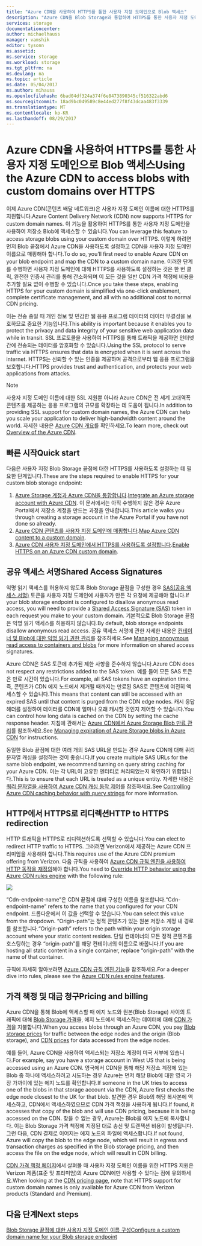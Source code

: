 ```yaml
---
title: "Azure CDN을 사용하여 HTTPS를 통한 사용자 지정 도메인으로 Blob 액세스"
description: "Azure CDN을 Blob Storage와 통합하여 HTTPS를 통한 사용자 지정 도메인으로 Blob에 액세스하는 하는 방법에 알아봅니다."
services: storage
documentationcenter: 
author: michaelhauss
manager: vamshik
editor: tysonn
ms.assetid: 
ms.service: storage
ms.workload: storage
ms.tgt_pltfrm: na
ms.devlang: na
ms.topic: article
ms.date: 05/04/2017
ms.author: mihauss
ms.openlocfilehash: 6bad04df324a374f6e8473890345cf516322abd6
ms.sourcegitcommit: 18ad9bc049589c8e44ed277f8f43dcaa483f3339
ms.translationtype: MT
ms.contentlocale: ko-KR
ms.lasthandoff: 08/29/2017
---
```

# <a name="using-the-azure-cdn-to-access-blobs-with-custom-domains-over-https"></a><span data-ttu-id="176b9-103">Azure CDN을 사용하여 HTTPS를 통한 사용자 지정 도메인으로 Blob 액세스</span><span class="sxs-lookup"><span data-stu-id="176b9-103">Using the Azure CDN to access blobs with custom domains over HTTPS</span></span>

<span data-ttu-id="176b9-104">이제 Azure CDN(콘텐츠 배달 네트워크)은 사용자 지정 도메인 이름에 대한 HTTPS를 지원합니다.</span><span class="sxs-lookup"><span data-stu-id="176b9-104">Azure Content Delivery Network (CDN) now supports HTTPS for custom domain names.</span></span>
<span data-ttu-id="176b9-105">이 기능을 활용하여 HTTPS를 통한 사용자 지정 도메인을 사용하여 저장소 Blob에 액세스할 수 있습니다.</span><span class="sxs-lookup"><span data-stu-id="176b9-105">You can leverage this feature to access storage blobs using your custom domain over HTTPS.</span></span> <span data-ttu-id="176b9-106">이렇게 하려면 먼저 Blob 끝점에서 Azure CDN을 사용하도록 설정하고 CDN을 사용자 지정 도메인 이름으로 매핑해야 합니다.</span><span class="sxs-lookup"><span data-stu-id="176b9-106">To do so, you’ll first need to enable Azure CDN on your blob endpoint and map the CDN to a custom domain name.</span></span> <span data-ttu-id="176b9-107">이러한 단계를 수행하면 사용자 지정 도메인에 대해 HTTPS를 사용하도록 설정하는 것은 한 번 클릭, 완전한 인증서 관리를 통해 간소화되며 이 모든 것을 일반 CDN 가격 책정에 비용을 추가할 필요 없이 수행할 수 있습니다.</span><span class="sxs-lookup"><span data-stu-id="176b9-107">Once you take these steps, enabling HTTPS for your custom domain is simplified via one-click enablement, complete certificate management, and all with no additional cost to normal CDN pricing.</span></span>

<span data-ttu-id="176b9-108">이는 전송 중일 때 개인 정보 및 민감한 웹 응용 프로그램 데이터의 데이터 무결성을 보호하므로 중요한 기능입니다.</span><span class="sxs-lookup"><span data-stu-id="176b9-108">This ability is important because it enables you to protect the privacy and data integrity of your sensitive web application data while in transit.</span></span> <span data-ttu-id="176b9-109">SSL 프로토콜을 사용하여 HTTPS를 통해 트래픽을 제공하면 인터넷 간에 전송되는 데이터를 암호화할 수 있습니다.</span><span class="sxs-lookup"><span data-stu-id="176b9-109">Using the SSL protocol to serve traffic via HTTPS ensures that data is encrypted when it is sent across the internet.</span></span> <span data-ttu-id="176b9-110">HTTPS는 신뢰할 수 있는 인증을 제공하며 공격으로부터 웹 응용 프로그램을 보호합니다.</span><span class="sxs-lookup"><span data-stu-id="176b9-110">HTTPS provides trust and authentication, and protects your web applications from attacks.</span></span>

> [!NOTE]
> <span data-ttu-id="176b9-111">사용자 지정 도메인 이름에 대한 SSL 지원뿐 아니라 Azure CDN은 전 세계 고대역폭 콘텐츠를 제공하는 응용 프로그램의 규모를 확장하는 데 도움이 됩니다.</span><span class="sxs-lookup"><span data-stu-id="176b9-111">In addition to providing SSL support for custom domain names, the Azure CDN can help you scale your application to deliver high-bandwidth content around the world.</span></span>
> <span data-ttu-id="176b9-112">자세한 내용은 [Azure CDN 개요](../../cdn/cdn-overview.md)를 확인하세요.</span><span class="sxs-lookup"><span data-stu-id="176b9-112">To learn more, check out [Overview of the Azure CDN](../../cdn/cdn-overview.md).</span></span>
>
>

## <a name="quick-start"></a><span data-ttu-id="176b9-113">빠른 시작</span><span class="sxs-lookup"><span data-stu-id="176b9-113">Quick start</span></span>

<span data-ttu-id="176b9-114">다음은 사용자 지정 Blob Storage 끝점에 대한 HTTPS를 사용하도록 설정하는 데 필요한 단계입니다.</span><span class="sxs-lookup"><span data-stu-id="176b9-114">These are the steps required to enable HTTPS for your custom blob storage endpoint:</span></span>

1.  <span data-ttu-id="176b9-115">[Azure Storage 계정과 Azure CDN을 통합합니다](../../cdn/cdn-create-a-storage-account-with-cdn.md).</span><span class="sxs-lookup"><span data-stu-id="176b9-115">[Integrate an Azure storage account with Azure CDN](../../cdn/cdn-create-a-storage-account-with-cdn.md).</span></span>
    <span data-ttu-id="176b9-116">이 문서에서는 아직 수행하지 않은 경우 Azure Portal에서 저장소 계정을 만드는 과정을 안내합니다.</span><span class="sxs-lookup"><span data-stu-id="176b9-116">This article walks you through creating a storage account in the Azure Portal if you have not done so already.</span></span>
2.  <span data-ttu-id="176b9-117">[Azure CDN 콘텐츠를 사용자 지정 도메인에 매핑합니다](../../cdn/cdn-map-content-to-custom-domain.md).</span><span class="sxs-lookup"><span data-stu-id="176b9-117">[Map Azure CDN content to a custom domain](../../cdn/cdn-map-content-to-custom-domain.md).</span></span>
3.  <span data-ttu-id="176b9-118">[Azure CDN 사용자 지정 도메인에서 HTTPS를 사용하도록 설정합니다](../../cdn/cdn-custom-ssl.md).</span><span class="sxs-lookup"><span data-stu-id="176b9-118">[Enable HTTPS on an Azure CDN custom domain](../../cdn/cdn-custom-ssl.md).</span></span>

## <a name="shared-access-signatures"></a><span data-ttu-id="176b9-119">공유 액세스 서명</span><span class="sxs-lookup"><span data-stu-id="176b9-119">Shared Access Signatures</span></span>

<span data-ttu-id="176b9-120">익명 읽기 액세스를 허용하지 않도록 Blob Storage 끝점을 구성한 경우 [SAS(공유 액세스 서명)](../common/storage-dotnet-shared-access-signature-part-1.md?toc=%2fazure%2fstorage%2fblobs%2ftoc.json) 토큰을 사용자 지정 도메인에 사용자가 만든 각 요청에 제공해야 합니다.</span><span class="sxs-lookup"><span data-stu-id="176b9-120">If your blob storage endpoint is configured to disallow anonymous read access, you will need to provide a [Shared Access Signature (SAS)](../common/storage-dotnet-shared-access-signature-part-1.md?toc=%2fazure%2fstorage%2fblobs%2ftoc.json) token in each request you make to your custom domain.</span></span> <span data-ttu-id="176b9-121">기본적으로 Blob Storage 끝점은 익명 읽기 액세스를 허용하지 않습니다.</span><span class="sxs-lookup"><span data-stu-id="176b9-121">By default, blob storage endpoints disallow anonymous read access.</span></span> <span data-ttu-id="176b9-122">공유 액세스 서명에 관한 자세한 내용은 [컨테이너 및 Blob에 대한 익명 읽기 권한 관리](storage-manage-access-to-resources.md)를 참조하세요.</span><span class="sxs-lookup"><span data-stu-id="176b9-122">See [Managing anonymous read access to containers and blobs](storage-manage-access-to-resources.md) for more information on shared access signatures.</span></span>

<span data-ttu-id="176b9-123">Azure CDN은 SAS 토큰에 추가된 제한 사항을 준수하지 않습니다.</span><span class="sxs-lookup"><span data-stu-id="176b9-123">Azure CDN does not respect any restrictions added to the SAS token.</span></span> <span data-ttu-id="176b9-124">예를 들어 모든 SAS 토큰은 만료 시간이 있습니다.</span><span class="sxs-lookup"><span data-stu-id="176b9-124">For example, all SAS tokens have an expiration time.</span></span> <span data-ttu-id="176b9-125">즉, 콘텐츠가 CDN 에지 노드에서 제거될 때까지는 만료된 SAS로 콘텐츠에 여전히 액세스할 수 있습니다.</span><span class="sxs-lookup"><span data-stu-id="176b9-125">This means that content can still be accessed with an expired SAS until that content is purged from the CDN edge nodes.</span></span> <span data-ttu-id="176b9-126">캐시 응답 헤더를 설정하여 데이터를 CDN에 얼마나 오래 캐시할 것인지 제어할 수 있습니다.</span><span class="sxs-lookup"><span data-stu-id="176b9-126">You can control how long data is cached on the CDN by setting the cache response header.</span></span> <span data-ttu-id="176b9-127">지침에 관해서는 [Azure CDN에서 Azure Storage Blob 만료 관리](../../cdn/cdn-manage-expiration-of-blob-content.md)를 참조하세요.</span><span class="sxs-lookup"><span data-stu-id="176b9-127">See [Managing expiration of Azure Storage blobs in Azure CDN](../../cdn/cdn-manage-expiration-of-blob-content.md) for instructions.</span></span>

<span data-ttu-id="176b9-128">동일한 Blob 끝점에 대한 여러 개의 SAS URL을 만드는 경우 Azure CDN에 대해 쿼리 문자열 캐싱을 설정하는 것이 좋습니다.</span><span class="sxs-lookup"><span data-stu-id="176b9-128">If you create multiple SAS URLs for the same blob endpoint, we recommend turning on query string caching for your Azure CDN.</span></span> <span data-ttu-id="176b9-129">이는 각 URL이 고유한 엔터티로 처리되었는지 확인하기 위함입니다.</span><span class="sxs-lookup"><span data-stu-id="176b9-129">This is to ensure that each URL is treated as a unique entity.</span></span> <span data-ttu-id="176b9-130">자세한 내용은 [쿼리 문자열을 사용하여 Azure CDN 캐싱 동작 제어](../../cdn/cdn-query-string.md)를 참조하세요.</span><span class="sxs-lookup"><span data-stu-id="176b9-130">See [Controlling Azure CDN caching behavior with query strings](../../cdn/cdn-query-string.md) for more information.</span></span>

## <a name="http-to-https-redirection"></a><span data-ttu-id="176b9-131">HTTP에서 HTTPS로 리디렉션</span><span class="sxs-lookup"><span data-stu-id="176b9-131">HTTP to HTTPS redirection</span></span>

<span data-ttu-id="176b9-132">HTTP 트래픽을 HTTPS로 리디렉션하도록 선택할 수 있습니다.</span><span class="sxs-lookup"><span data-stu-id="176b9-132">You can elect to redirect HTTP traffic to HTTPS.</span></span> <span data-ttu-id="176b9-133">그러려면 Verizon에서 제공하는 Azure CDN 프리미엄을 사용해야 합니다.</span><span class="sxs-lookup"><span data-stu-id="176b9-133">This requires use of the Azure CDN premium offering from Verizon.</span></span> <span data-ttu-id="176b9-134">다음 규칙을 사용하여 [Azure CDN 규칙 엔진을 사용하여 HTTP 동작을 재정의](../../cdn/cdn-rules-engine.md)해야 합니다.</span><span class="sxs-lookup"><span data-stu-id="176b9-134">You need to [Override HTTP behavior using the Azure CDN rules engine](../../cdn/cdn-rules-engine.md) with the following rule:</span></span>

![](./media/storage-https-custom-domain-cdn/redirect-to-https.png)

<span data-ttu-id="176b9-135">“Cdn-endpoint-name”은 CDN 끝점에 대해 구성한 이름을 참조합니다.</span><span class="sxs-lookup"><span data-stu-id="176b9-135">“Cdn-endpoint-name” refers to the name that you configured for your CDN endpoint.</span></span> <span data-ttu-id="176b9-136">드롭다운에서 이 값을 선택할 수 있습니다.</span><span class="sxs-lookup"><span data-stu-id="176b9-136">You can select this value from the dropdown.</span></span> <span data-ttu-id="176b9-137">“Origin-path”는 정적 콘텐츠가 있는 원본 저장소 계정 내 경로를 참조합니다.</span><span class="sxs-lookup"><span data-stu-id="176b9-137">“Origin-path” refers to the path within your origin storage account where your static content resides.</span></span>
<span data-ttu-id="176b9-138">단일 컨테이너의 모든 정적 콘텐츠를 호스팅하는 경우 “origin-path”를 해당 컨테이너의 이름으로 바꿉니다.</span><span class="sxs-lookup"><span data-stu-id="176b9-138">If you are hosting all static content in a single container, replace “origin-path” with the name of that container.</span></span>

<span data-ttu-id="176b9-139">규칙에 자세히 알아보려면 [Azure CDN 규칙 엔진 기능](../../cdn/cdn-rules-engine-reference-features.md)을 참조하세요.</span><span class="sxs-lookup"><span data-stu-id="176b9-139">For a deeper dive into rules, please see the [Azure CDN rules engine features](../../cdn/cdn-rules-engine-reference-features.md).</span></span>

## <a name="pricing-and-billing"></a><span data-ttu-id="176b9-140">가격 책정 및 대금 청구</span><span class="sxs-lookup"><span data-stu-id="176b9-140">Pricing and billing</span></span>

<span data-ttu-id="176b9-141">Azure CDN을 통해 Blob에 액세스할 때 에지 노드와 원본(Blob Storage) 사이의 트래픽에 대해 [Blob Storage 가격](https://azure.microsoft.com/pricing/details/storage/blobs/)을, 에지 노드에서 액세스하는 데이터에 대해 [CDN 가격](https://azure.microsoft.com/pricing/details/cdn/)을 지불합니다.</span><span class="sxs-lookup"><span data-stu-id="176b9-141">When you access blobs through an Azure CDN, you pay [Blob storage prices](https://azure.microsoft.com/pricing/details/storage/blobs/) for traffic between the edge nodes and the origin (Blob storage), and [CDN prices](https://azure.microsoft.com/pricing/details/cdn/) for data accessed from the edge nodes.</span></span>

<span data-ttu-id="176b9-142">예를 들어, Azure CDN을 사용하여 액세스되는 저장소 계정이 미국 서부에 있습니다.</span><span class="sxs-lookup"><span data-stu-id="176b9-142">For example, say you have a storage account in West US that is being accessed using an Azure CDN.</span></span> <span data-ttu-id="176b9-143">영국에서 CDN을 통해 해당 저장소 계정에 있는 Blob 중 하나에 액세스하려고 시도하는 경우 Azure는 먼저 해당 Blob에 대한 영국 가장 가까이에 있는 에지 노드를 확인합니다.</span><span class="sxs-lookup"><span data-stu-id="176b9-143">If someone in the UK tries to access one of the blobs in that storage account via the CDN, Azure first checks the edge node closest to the UK for that blob.</span></span> <span data-ttu-id="176b9-144">발견한 경우 Blob의 해당 복사본에 액세스하고, CDN에서 액세스하였으므로 CDN 가격 책정을 사용하게 됩니다.</span><span class="sxs-lookup"><span data-stu-id="176b9-144">If found, it accesses that copy of the blob and will use CDN pricing, because it is being accessed on the CDN.</span></span> <span data-ttu-id="176b9-145">찾을 수 없는 경우, Azure는 Blob을 에지 노드에 복사합니다. 이는 Blob Storage 가격 책정에 지정된 대로 송신 및 트랜잭션 비용이 발생됩니다. 그런 다음, CDN 결제로 이어지는 에지 노드의 파일에 액세스합니다.</span><span class="sxs-lookup"><span data-stu-id="176b9-145">If not found, Azure will copy the blob to the edge node, which will result in egress and transaction charges as specified in the Blob storage pricing, and then access the file on the edge node, which will result in CDN billing.</span></span>

<span data-ttu-id="176b9-146">[CDN 가격 책정 페이지](https://azure.microsoft.com/pricing/details/cdn/)에서 살펴볼 때 사용자 지정 도메인 이름을 위한 HTTPS 지원은 Verizon 제품(표준 및 프리미엄)의 Azure CDN에만 사용할 수 있다는 점에 유의하세요.</span><span class="sxs-lookup"><span data-stu-id="176b9-146">When looking at the [CDN pricing page](https://azure.microsoft.com/pricing/details/cdn/), note that HTTPS support for custom domain names is only available for Azure CDN from Verizon products (Standard and Premium).</span></span>

## <a name="next-steps"></a><span data-ttu-id="176b9-147">다음 단계</span><span class="sxs-lookup"><span data-stu-id="176b9-147">Next steps</span></span>

[<span data-ttu-id="176b9-148">Blob Storage 끝점에 대한 사용자 지정 도메인 이름 구성</span><span class="sxs-lookup"><span data-stu-id="176b9-148">Configure a custom domain name for your Blob storage endpoint</span></span>](storage-custom-domain-name.md)
